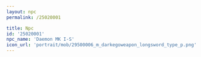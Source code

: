```yaml
---
layout: npc
permalink: /25020001

title: Npc
id: '25020001'
npc_name: 'Daemon MK I-S'
icon_url: 'portrait/mob/29500006_m_darkegoweapon_longsword_type_p.png'
---
```

